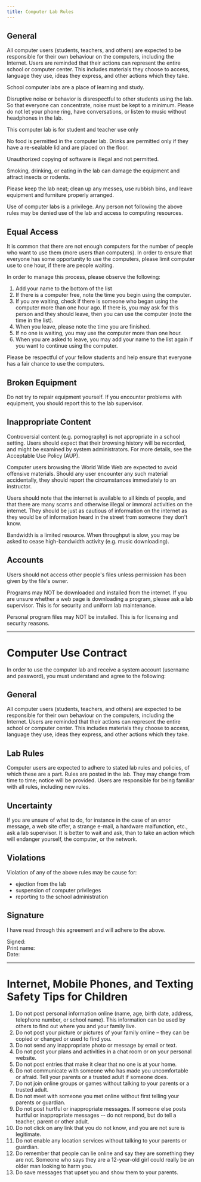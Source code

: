 ```yaml
---
title: Computer Lab Rules
---
```


## General

All computer users (students, teachers, and others) are expected to be responsible for their own behaviour on the computers, including the Internet. Users are reminded that their actions can represent the entire school or computer center. This includes materials they choose to access, language they use, ideas they express, and other actions which they take.

School computer labs are a place of learning and study.

Disruptive noise or behavior is disrespectful to other students using the lab. So that everyone can concentrate, noise must be kept to a minimum. Please do not let your phone ring, have conversations, or listen to music without headphones in the lab.

This computer lab is for student and teacher use only

No food is permitted in the computer lab. Drinks are permitted only if they have a re-sealable lid and are placed on the floor.

Unauthorized copying of software is illegal and not permitted.

Smoking, drinking, or eating in the lab can damage the equipment and attract insects or rodents.

Please keep the lab neat; clean up any messes, use rubbish bins, and leave equipment and furniture properly arranged.

Use of computer labs is a privilege. Any person not following the above rules may be denied use of the lab and access to computing resources.



## Equal Access

It is common that there are not enough computers for the number of people who want to use them (more users than computers). In order to ensure that everyone has some opportunity to use the computers, please limit computer use to one hour, if there are people waiting.

In order to manage this process, please observe the following:

1. Add your name to the bottom of the list
2. If there is a computer free, note the time you begin using the computer.
3. If you are waiting, check if there is someone who began using the computer more than one hour ago. If there is, you may ask for this person and they should leave, then you can use the computer (note the time in the list).
4. When you leave, please note the time you are finished.
5. If no one is waiting, you may use the computer more than one hour.
6. When you are asked to leave, you may add your name to the list again if you want to continue using the computer.

Please be respectful of your fellow students and help ensure that everyone has a fair chance to use the computers.



## Broken Equipment

Do not try to repair equipment yourself. If you encounter problems with equipment, you should report this to the lab supervisor.



## Inappropriate Content

Controversial content (e.g. pornography) is not appropriate in a school setting. Users should expect that their browsing history will be recorded, and might be examined by system administrators. For more details, see the Acceptable Use Policy (AUP).

Computer users browsing the World Wide Web are expected to avoid offensive materials. Should any user encounter any such material accidentally, they should report the circumstances immediately to an instructor.

Users should note that the internet is available to all kinds of people, and that there are many scams and otherwise illegal or immoral activities on the internet. They should be just as cautious of information on the internet as they would be of information heard in the street from someone they don't know.

Bandwidth is a limited resource. When throughput is slow, you may be asked to cease high-bandwidth activity (e.g. music downloading).



## Accounts

Users should not access other people's files unless permission has been given by the file's owner.

Programs may NOT be downloaded and installed from the internet. If you are unsure whether a web page is downloading a program, please ask a lab supervisor. This is for security and uniform lab maintenance.

Personal program files may NOT be installed. This is for licensing and security reasons.



___



# Computer Use Contract

In order to use the computer lab and receive a system account (username and password), you must understand and agree to the following:

## General

All computer users (students, teachers, and others) are expected to be responsible for their own behaviour on the computers, including the Internet. Users are reminded that their actions can represent the entire school or computer center. This includes materials they choose to access, language they use, ideas they express, and other actions which they take.

## Lab Rules
Computer users are expected to adhere to stated lab rules and policies, of which these are a part. Rules are posted in the lab. They may change from time to time; notice will be provided. Users are responsible for being familiar with all rules, including new rules.

## Uncertainty
If you are unsure of what to do, for instance in the case of an error message, a web site offer, a strange e-mail, a hardware malfunction, etc., ask a lab supervisor. It is better to wait and ask, than to take an action which will endanger yourself, the computer, or the network.

## Violations

Violation of any of the above rules may be cause for:

- ejection from the lab
- suspension of computer privileges
- reporting to the school administration

## Signature

I have read through this agreement and will adhere to the above.

Signed:	 
Print name:	 
Date:


___


# Internet, Mobile Phones, and Texting Safety Tips for Children

1. Do not post personal information online (name, age, birth date, address, telephone number, or school name). This information can be used by others to find out where you and your family live.
2. Do not post your picture or pictures of your family online – they can be copied or changed or used to find you.
3. Do not send any inappropriate photo or message by email or text.
4. Do not post your plans and activities in a chat room or on your personal website.
5. Do not post entries that make it clear that no one is at your home.
6. Do not communicate with someone who has made you uncomfortable or afraid. Tell your parents or a trusted adult if someone does.
7. Do not join online groups or games without talking to your parents or a trusted adult.
8. Do not meet with someone you met online without first telling your parents or guardian.
9. Do not post hurtful or inappropriate messages. If someone else posts hurtful or inappropriate messages -- do not respond, but do tell a teacher, parent or other adult.
10. Do not click on any link that you do not know, and you are not sure is legitimate.
11. Do not enable any location services without talking to your parents or guardian.
12. Do remember that people can lie online and say they are something they are not. Someone who says they are a 12-year-old girl could really be an older man looking to harm you.
13. Do save messages that upset you and show them to your parents.


